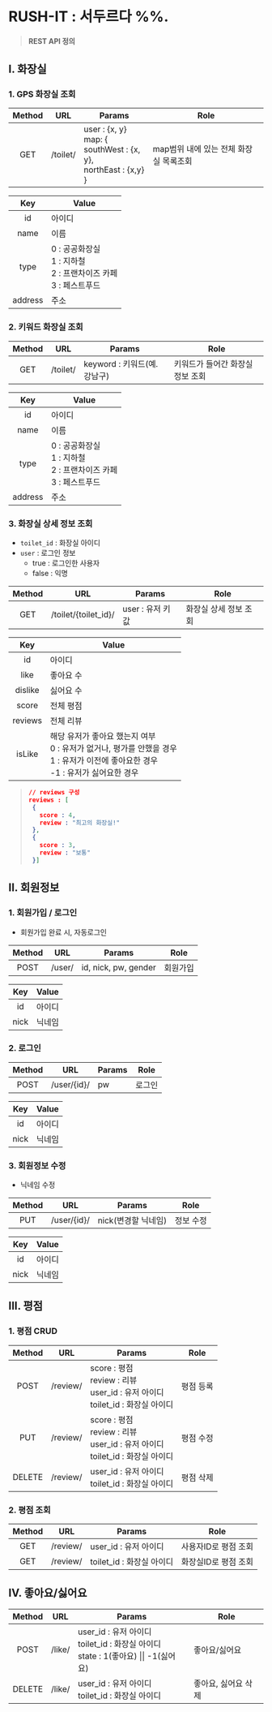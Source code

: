 # RUSH-IT : 서두르다 %%.

> #### REST API 정의




## I. 화장실

### 1. GPS 화장실 조회

| Method | URL      | Params                                                       | Role                                   |
| :----: | -------- | ------------------------------------------------------------ | -------------------------------------- |
|  GET   | /toilet/ | user : {x, y}<br />map: { <br />    southWest : {x, y},<br />    northEast : {x,y}<br />} | map범위 내에 있는 전체 화장실 목록조회 |

|   Key   | Value                                                        |
| :-----: | ------------------------------------------------------------ |
|   id    | 아이디                                                       |
|  name   | 이름                                                         |
|  type   | 0 : 공공화장실<br />1 : 지하철<br />2 : 프랜차이즈 카페<br />3 : 페스트푸드 |
| address | 주소                                                         |



### 2. 키워드 화장실 조회

| Method | URL      | Params                       | Role                             |
| :----: | -------- | ---------------------------- | -------------------------------- |
|  GET   | /toilet/ | keyword : 키워드(예. 강남구) | 키워드가 들어간 화장실 정보 조회 |

|   Key   | Value                                                        |
| :-----: | ------------------------------------------------------------ |
|   id    | 아이디                                                       |
|  name   | 이름                                                         |
|  type   | 0 : 공공화장실<br />1 : 지하철<br />2 : 프랜차이즈 카페<br />3 : 페스트푸드 |
| address | 주소                                                         |



### 3. 화장실 상세 정보 조회

- `toilet_id` : 화장실 아이디
- `user` : 로그인 정보
  - true : 로그인한 사용자
  - false : 익명

| Method | URL                  | Params           | Role                  |
| :----: | -------------------- | ---------------- | --------------------- |
|  GET   | /toilet/{toilet_id}/ | user : 유저 키값 | 화장실 상세 정보 조회 |

|   Key   | Value                                                        |
| :-----: | ------------------------------------------------------------ |
|   id    | 아이디                                                       |
|  like   | 좋아요 수                                                    |
| dislike | 싫어요 수                                                    |
|  score  | 전체 평점                                                    |
| reviews | 전체 리뷰                                                    |
| isLike  | 해당 유저가 좋아요 했는지 여부<br />0 : 유저가 없거나, 평가를 안했을 경우<br />1 : 유저가 이전에 좋아요한 경우<br />-1 : 유저가 싫어요한 경우 |

>```json
>// reviews 구성
>reviews : [
>  {
>    score : 4,
>    review : "최고의 화장실!"
>  },
>  {
>    score : 3,
>    review : "보통"
>  }]
>```




## II. 회원정보

### 1. 회원가입 / 로그인

- 회원가입 완료 시, 자동로그인

| Method | URL    | Params               | Role     |
| :----: | ------ | -------------------- | -------- |
|  POST  | /user/ | id, nick, pw, gender | 회원가입 |

| Key  | Value  |
| :--: | ------ |
|  id  | 아이디 |
| nick | 닉네임 |



### 2. 로그인


| Method | URL          | Params                  | Role      |
| :----: | ------------ | ----------------------- | --------- |
|  POST  | /user/{id}/ | pw                  | 로그인      |

| Key  | Value  |
| :--: | ------ |
|  id  | 아이디 |
| nick | 닉네임 |



### 3. 회원정보 수정

- 닉네임 수정

| Method | URL         | Params              | Role      |
| :----: | ----------- | ------------------- | --------- |
|  PUT   | /user/{id}/ | nick(변경할 닉네임) | 정보 수정 |

| Key  | Value  |
| :--: | ------ |
|  id  | 아이디 |
| nick | 닉네임 |



## III. 평점

### 1. 평점 CRUD

| Method | URL      | Params                                                       | Role      |
| :----: | -------- | ------------------------------------------------------------ | --------- |
|  POST  | /review/ | score : 평점<br />review : 리뷰<br />user_id : 유저 아이디<br />toilet_id : 화장실 아이디 | 평점 등록 |
|  PUT   | /review/ | score : 평점<br />review : 리뷰<br />user_id : 유저 아이디<br />toilet_id : 화장실 아이디 | 평점 수정 |
| DELETE | /review/ | user_id : 유저 아이디<br />toilet_id : 화장실 아이디         | 평점 삭제 |



### 2. 평점 조회

| Method | URL      | Params                    | Role                 |
| :----: | -------- | ------------------------- | -------------------- |
|  GET   | /review/ | user_id : 유저 아이디     | 사용자ID로 평점 조회 |
|  GET   | /review/ | toilet_id : 화장실 아이디 | 화장실ID로 평점 조회 |



## IV. 좋아요/싫어요

| Method | URL    | Params                                                       | Role                |
| :----: | ------ | ------------------------------------------------------------ | ------------------- |
|  POST  | /like/ | user_id : 유저 아이디<br />toilet_id : 화장실 아이디<br />state : 1(좋아요) \|\| -1(싫어요) | 좋아요/싫어요       |
| DELETE | /like/ | user_id : 유저 아이디<br />toilet_id : 화장실 아이디         | 좋아요, 싫어요 삭제 |
